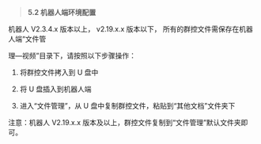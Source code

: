 > **5.2 机器人端环境配置**

机器人 V2.3.4.x 版本以上， v2.19.x.x 版本以下， 所有的群控文件需保存在机器人端“文件管

理—视频”目录下，请按照以下步骤操作：

1. 将群控文件拷入到 U 盘中

2. 将 U 盘插入到机器人端

3. 进入“文件管理”，从 U 盘中复制群控文件，粘贴到“其他文档”文件夹下

注意：机器人 V2.19.x.x 版本及以上，群控文件复制到“文件管理”默认文件夹即可。

